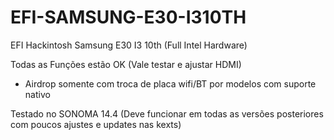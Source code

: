 # EFI-SAMSUNG-E30-I310TH
EFI Hackintosh Samsung E30 I3 10th
(Full Intel Hardware)

Todas as Funções estão OK
(Vale testar e ajustar HDMI)
- Airdrop somente com troca de placa wifi/BT por modelos com suporte nativo

Testado no SONOMA 14.4
(Deve funcionar em todas as versões posteriores com poucos ajustes e updates nas kexts)
